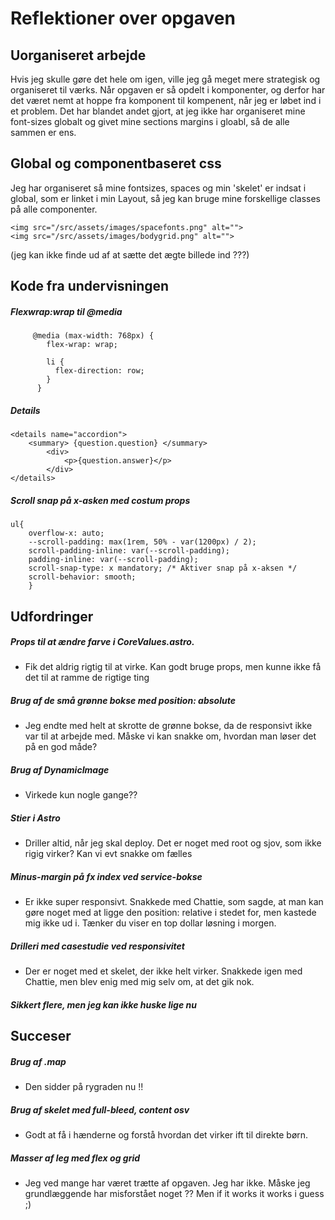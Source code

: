 # Reflektioner over opgaven

## Uorganiseret arbejde

Hvis jeg skulle gøre det hele om igen, ville jeg gå meget mere strategisk og organiseret til værks. Når opgaven er så opdelt i komponenter, og derfor har det været nemt at hoppe fra komponent til kompenent, når jeg er løbet ind i et problem. Det har blandet andet gjort, at jeg ikke har organiseret mine font-sizes globalt og givet mine sections margins i gloabl, så de alle sammen er ens.

## Global og componentbaseret css

Jeg har organiseret så mine fontsizes, spaces og min 'skelet' er indsat i global, som er linket i min Layout, så jeg kan bruge mine forskellige classes på alle componenter.

```astro
<img src="/src/assets/images/spacefonts.png" alt="">
<img src="/src/assets/images/bodygrid.png" alt="">
```

(jeg kan ikke finde ud af at sætte det ægte billede ind ???)

## Kode fra undervisningen

##### Flexwrap:wrap til @media

```astro
     @media (max-width: 768px) {
        flex-wrap: wrap;

        li {
          flex-direction: row;
        }
      }
```

##### Details

```astro
<details name="accordion">
    <summary> {question.question} </summary>
        <div>
            <p>{question.answer}</p>
        </div>
</details>
```

##### Scroll snap på x-asken med costum props

```astro
ul{
    overflow-x: auto;
    --scroll-padding: max(1rem, 50% - var(1200px) / 2);
    scroll-padding-inline: var(--scroll-padding);
    padding-inline: var(--scroll-padding);
    scroll-snap-type: x mandatory; /* Aktiver snap på x-aksen */
    scroll-behavior: smooth;
    }
```

## Udfordringer

##### Props til at ændre farve i CoreValues.astro.

- Fik det aldrig rigtig til at virke. Kan godt bruge props, men kunne ikke få det til at ramme de rigtige ting

##### Brug af de små grønne bokse med position: absolute

- Jeg endte med helt at skrotte de grønne bokse, da de responsivt ikke var til at arbejde med. Måske vi kan snakke om, hvordan man løser det på en god måde?

##### Brug af DynamicImage

- Virkede kun nogle gange??

##### Stier i Astro

- Driller altid, når jeg skal deploy. Det er noget med root og sjov, som ikke rigig virker? Kan vi evt snakke om fælles

##### Minus-margin på fx index ved service-bokse

- Er ikke super responsivt. Snakkede med Chattie, som sagde, at man kan gøre noget med at ligge den position: relative i stedet for, men kastede mig ikke ud i. Tænker du viser en top dollar løsning i morgen.

##### Drilleri med casestudie ved responsivitet

- Der er noget med et skelet, der ikke helt virker. Snakkede igen med Chattie, men blev enig med mig selv om, at det gik nok.

##### Sikkert flere, men jeg kan ikke huske lige nu

## Succeser

##### Brug af .map

- Den sidder på rygraden nu !!

##### Brug af skelet med full-bleed, content osv

- Godt at få i hænderne og forstå hvordan det virker ift til direkte børn.

##### Masser af leg med flex og grid

- Jeg ved mange har været trætte af opgaven. Jeg har ikke. Måske jeg grundlæggende har misforstået noget ?? Men if it works it works i guess ;)
